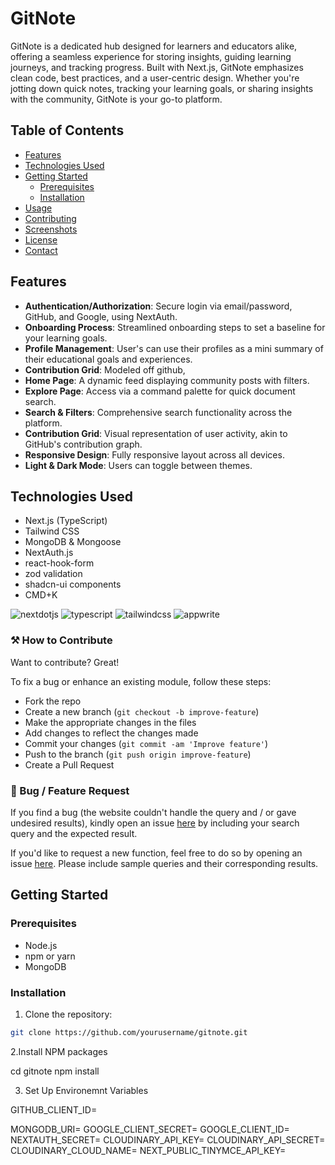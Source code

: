 # GitNote

GitNote is a dedicated hub designed for learners and educators alike, offering a seamless experience for storing insights, guiding learning journeys, and tracking progress. Built with Next.js, GitNote emphasizes clean code, best practices, and a user-centric design. Whether you're jotting down quick notes, tracking your learning goals, or sharing insights with the community, GitNote is your go-to platform.

## Table of Contents

- [Features](#features)
- [Technologies Used](#technologies-used)
- [Getting Started](#getting-started)
  - [Prerequisites](#prerequisites)
  - [Installation](#installation)
- [Usage](#usage)
- [Contributing](#contributing)
- [Screenshots](#screenshots)
- [License](#license)
- [Contact](#contact)

## Features

- **Authentication/Authorization**: Secure login via email/password, GitHub, and Google, using NextAuth.
- **Onboarding Process**: Streamlined onboarding steps to set a baseline for your learning goals.
- **Profile Management**: User's can use their profiles as a mini summary of their educational goals and experiences.
- **Contribution Grid**: Modeled off github,
- **Home Page**: A dynamic feed displaying community posts with filters.
- **Explore Page**: Access via a command palette for quick document search.
- **Search & Filters**: Comprehensive search functionality across the platform.
- **Contribution Grid**: Visual representation of user activity, akin to GitHub's contribution graph.
- **Responsive Design**: Fully responsive layout across all devices.
- **Light & Dark Mode**: Users can toggle between themes.

## Technologies Used

- Next.js (TypeScript)
- Tailwind CSS
- MongoDB & Mongoose
- NextAuth.js
- react-hook-form
- zod validation
- shadcn-ui components
- CMD+K

<img src="https://img.shields.io/badge/-Next_JS-black?style=for-the-badge&logoColor=white&logo=nextdotjs&color=000000" alt="nextdotjs" />

<img src="https://img.shields.io/badge/-TypeScript-black?style=for-the-badge&logoColor=white&logo=typescript&color=3178C6" alt="typescript" />

<img src="https://img.shields.io/badge/-Tailwind_CSS-black?style=for-the-badge&logoColor=white&logo=tailwindcss&color=06B6D4" alt="tailwindcss" />

<img src="https://img.shields.io/badge/-Appwrite-black?style=for-the-badge&logoColor=white&logo=appwrite&color=FD366E" alt="appwrite" />

### ⚒️ How to Contribute

Want to contribute? Great!

To fix a bug or enhance an existing module, follow these steps:

- Fork the repo
- Create a new branch (`git checkout -b improve-feature`)
- Make the appropriate changes in the files
- Add changes to reflect the changes made
- Commit your changes (`git commit -am 'Improve feature'`)
- Push to the branch (`git push origin improve-feature`)
- Create a Pull Request

### 📩 Bug / Feature Request

If you find a bug (the website couldn't handle the query and / or gave undesired results), kindly open an issue [here](https://github.com/username/projectname/issues/new) by including your search query and the expected result.

If you'd like to request a new function, feel free to do so by opening an issue [here](https://github.com/username/projectname/issues/new). Please include sample queries and their corresponding results.

## Getting Started

### Prerequisites

- Node.js
- npm or yarn
- MongoDB

### Installation

1. Clone the repository:

```bash
git clone https://github.com/yourusername/gitnote.git
```

2.Install NPM packages

cd gitnote
npm install

3. Set Up Environemnt Variables

GITHUB_CLIENT_ID=

MONGODB_URI=
GOOGLE_CLIENT_SECRET=
GOOGLE_CLIENT_ID=
NEXTAUTH_SECRET=
CLOUDINARY_API_KEY=
CLOUDINARY_API_SECRET=
CLOUDINARY_CLOUD_NAME=
NEXT_PUBLIC_TINYMCE_API_KEY=
